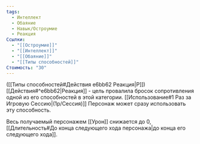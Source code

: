 ```yaml
---
tags:
  - Интеллект
  - Обаяние
  - Навык/Остроумие
  - Реакция
Ссылки:
  - "[[Остроумие]]"
  - "[[Интеллект]]"
  - "[[Обаяние]]"
  - "[[Типы способностей]]"
Стоимость: "30"
---
```

([[Типы способностей#Действия e6bb62 Реакция|Р]]) [[Действия#^e6bb62|Реакция]] - цель провалила бросок сопротивления одной из его способностей в этой категории. [[Использование#1 Раз за Игровую Сессию|(1р/Сессия)]] Персонаж может сразу использовать эту способность. 

Весь получаемый персонажем [[Урон]] снижается до 0, [[Длительность#До конца следующего хода персонажа|до конца его следующего хода]].